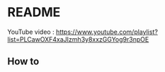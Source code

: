 # README

YouTube video : https://www.youtube.com/playlist?list=PLCawOXF4xaJIzmh3y8xxzGGYog9r3npOE

## How to

